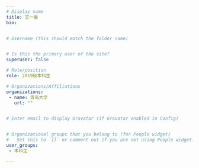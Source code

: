 ```yaml
---
# Display name
title: 王一曼
bio: 


# Username (this should match the folder name)


# Is this the primary user of the site?
superuser: false

# Role/position
role: 2019级本科生

# Organizations/Affiliations
organizations:
 - name: 青岛大学
   url: ""


# Enter email to display Gravatar (if Gravatar enabled in Config)


# Organizational groups that you belong to (for People widget)
#   Set this to `[]` or comment out if you are not using People widget.
user_groups:
 - 本科生

---
```





